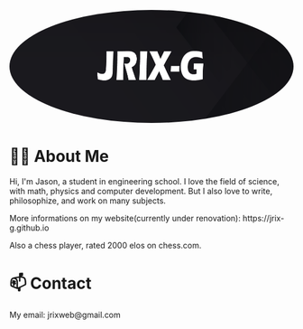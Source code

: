 <p align="center">
  <img
    src="/banner6.png"
    alt="Alt text"
    title="Optional title"
    height="200"
    width="100%"
    style="border-radius: 50%"
  >
</p>

<h1>🧙‍♂️ About Me </h1>
<p>Hi, I'm Jason, a student in engineering school. I love the field of science, with math, physics and computer development. But I also love to write, philosophize, and work on many subjects.</p>
<p>More informations on my website(currently under renovation): https://jrix-g.github.io</p>
<p>Also a chess player, rated 2000 elos on chess.com.</p>



<h1>📫 Contact </h1>
<p>My email: jrixweb@gmail.com</p>
